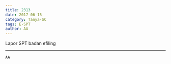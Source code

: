 ```yaml
---
title: 2313
date: 2017-06-15
category: Tanya-SC
tags: E-SPT
author: AA
---
```


Lapor SPT badan efiling

---



`AA`
